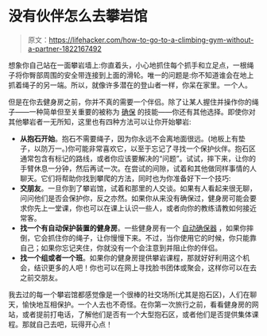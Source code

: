 # 没有伙伴怎么去攀岩馆

> 原文：<https://lifehacker.com/how-to-go-to-a-climbing-gym-without-a-partner-1822167492>

想象你自己站在一面攀岩墙上:你直着头，小心地抓住每个抓手和立足点，一根绳子将你臀部周围的安全带连接到上面的滑轮。唯一的问题是:你不知道谁会在地上抓着绳子的另一端。所以，就像许多潜在的登山者一样，你呆在家里。一个人。



但是在你去健身房之前，你并不真的需要一个伴侣。除了让某人握住并操作你的绳子——一种简单但至关重要的被称为 [确保](https://www.rei.com/learn/expert-advice/belay.html) 的技能——你还有其他选择。即使你对其他攀岩者一无所知，这里也有四种方法可以让你开始攀岩:

*   **从抱石开始**。抱石不需要绳子，因为你永远不会离地面很远。(地板上有垫子，以防万一。)你可能非常喜欢它，以至于忘记了寻找一个保护伙伴。抱石区通常包含有标记的路线，或者你应该要解决的“问题”。试试，摔下来，让你的手臂休息一分钟，然后再试一次。在尝试的间隙，试着和其他做同样事情的人聊天。它们将帮助你找到攀爬的方法，同时也为你准备好下一个技巧:
*   **交朋友**。一旦你到了攀岩馆，试着和那里的人交谈。如果有人看起来很无聊，问问他们是否会保护你，反之亦然。如果你从来没有确保过，健身房可能会要求你先上一堂课，你也可以在课上认识一些人，或者向你的教练请教如何接近常客。
*   **找一个有自动保护装置的健身房**。一些健身房有一个 [自动确保器](https://www.climbing.com/skills/no-belayer-necessary-understanding-autobelays/) ，如果你摔倒，它会抓住你的绳子，让你慢慢下来。不过，当你使用它的时候，你只能靠自己；如果你忘记夹住，你就没有一个会注意到并阻止你的伴侣。
*   **找一个组或者一个班**。如果你的健身房提供攀岩课程，那就好好利用这个机会，结识更多的人吧！你也可以在网上寻找脸书团体或聚会，这样你可以在去之前交朋友。

我去过的每一个攀岩馆都感觉像是一个很棒的社交场所(尤其是抱石区)，人们在聊天，愉快地互相保护。一个人去也不奇怪。在你第一次旅行之前，看看健身房的网站，或者提前打电话，了解他们是否有一个大型抱石区，或者他们是否提供集体课程。那就自己去吧，玩得开心点！